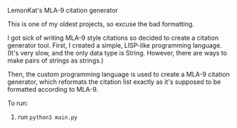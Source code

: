LemonKat's MLA-9 citation generator

This is one of my oldest projects, so excuse the bad formatting.

I got sick of writing MLA-9 style citations so decided to create a citation generator tool. First, I created a simple, LISP-like programming language. (It's very slow, and the only data type is String. However, there are ways to make pairs of strings as strings.)

Then, the custom programming language is used to create a MLA-9 citation generator, which reformats the citation list exactly as it's supposed to be formatted according to MLA-9.

To run:
1. run `python3 main.py`